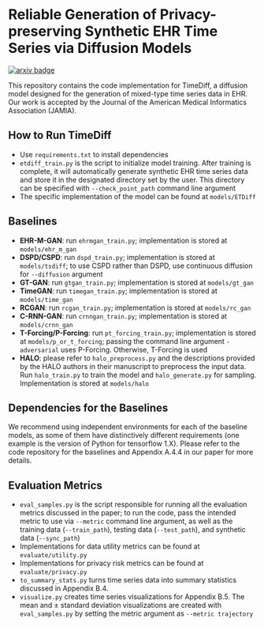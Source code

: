 # Reliable Generation of Privacy-preserving Synthetic EHR Time Series via Diffusion Models
[![arxiv badge](https://img.shields.io/badge/arXiv-2310.15290-red)](https://arxiv.org/abs/2310.15290)

This repository contains the code implementation for TimeDiff, a diffusion model designed for the generation of mixed-type time series data in EHR. Our work is accepted by the Journal of the American Medical Informatics Association (JAMIA).

## How to Run TimeDiff
* Use `requirements.txt` to install dependencies
* `etdiff_train.py` is the script to initialize model training. After training is complete, it will automatically generate synthetic EHR time series data and store it in the designated directory set by the user. This directory can be specified with `--check_point_path` command line argument
* The specific implementation of the model can be found at `models/ETDiff`

## Baselines
* **EHR-M-GAN**: run `ehrmgan_train.py`; implementation is stored at `models/ehr_m_gan`
* **DSPD/CSPD**: run `dspd_train.py`; implementation is stored at `models/tsdiff`; to use CSPD rather than DSPD, use continuous diffusion for `--diffusion` argument
* **GT-GAN**: run `gtgan_train.py`; implementation is stored at `models/gt_gan`
* **TimeGAN**:  run `timegan_train.py`; implementation is stored at `models/time_gan`
* **RCGAN**: run `rcgan_train.py`; implementation is stored at `models/rc_gan`
* **C-RNN-GAN**: run `crnngan_train.py`; implementation is stored at `models/crnn_gan`
* **T-Forcing/P-Forcing**: run `pt_forcing_train.py`; implementation is stored at `models/p_or_t_forcing`; passing the command line argument `-adversarial` uses P-Forcing. Otherwise, T-Forcing is used
* **HALO**: please refer to `halo_preprocess.py` and the descriptions provided by the HALO authors in their manuscript to preprocess the input data. Run `halo_train.py` to train the model and `halo_generate.py` for sampling. Implementation is stored at `models/halo`

## Dependencies for the Baselines
We recommend using independent environments for each of the baseline models, as some of them have distinctively different requirements (one example is the version of Python for tensorflow 1.X). Please refer to the code repository for the baselines and Appendix A.4.4 in our paper for more details.

## Evaluation Metrics
* `eval_samples.py` is the script responsible for running all the evaluation metrics discussed in the paper; to run the code, pass the intended metric to use via `--metric` command line argument, as well as the training data (`--train_path`), testing data (`--test_path`), and synthetic data (`--sync_path`)
* Implementations for data utility metrics can be found at `evaluate/utility.py`
* Implementations for privacy risk metrics can be found at `evaluate/privacy.py`
* `to_summary_stats.py` turns time series data into summary statistics discussed in Appendix B.4.
* `visualize.py` creates time series visualizations for Appendix B.5. The mean and $\pm$ standard deviation visualizations are created with `eval_samples.py` by setting the metric argument as `--metric trajectory`
